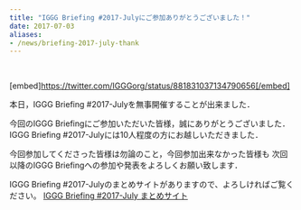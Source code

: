 ```yaml
---
title: "IGGG Briefing #2017-Julyにご参加ありがとうございました！"
date: 2017-07-03
aliases:
- /news/briefing-2017-july-thank
---
```


 

[embed]https://twitter.com/IGGGorg/status/881831037134790656[/embed]

本日，IGGG Briefing #2017-Julyを無事開催することが出来ました．

今回のIGGG Briefingにご参加いただいた皆様，誠にありがとうございました．
IGGG Briefing #2017-Julyには10人程度の方にお越しいただきました．

今回参加してくださった皆様は勿論のこと，今回参加出来なかった皆様も
次回以降のIGGG Briefingへの参加や発表をよろしくお願い致します．

IGGG Briefing #2017-Julyのまとめサイトがありますので、よろしければご覧ください。
[IGGG Briefing #2017-July まとめサイト](https://www.iggg.org/wiki/?IGGG%20Briefing%20%EF%BC%832017-July)
